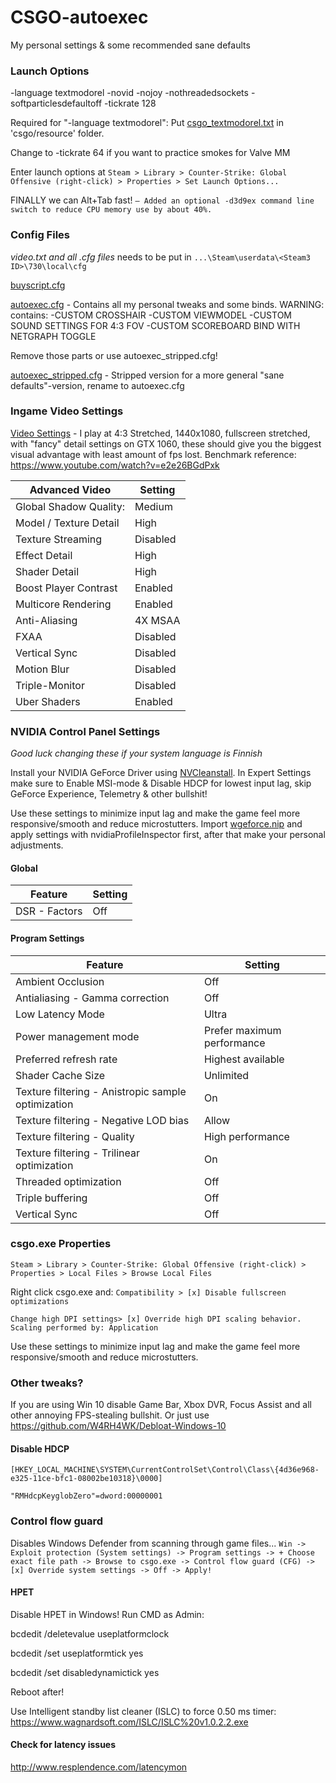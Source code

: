 # CSGO-autoexec
My personal settings &amp; some recommended sane defaults


### Launch Options
   -language textmodorel -novid -nojoy -nothreadedsockets -softparticlesdefaultoff -tickrate 128


Required for "-language textmodorel":
Put  [csgo_textmodorel.txt](csgo_textmodorel.txt) in 'csgo/resource' folder.


Change to -tickrate 64 if you want to practice smokes for Valve MM

Enter launch options at
`Steam > Library > Counter-Strike: Global Offensive (right-click) > Properties > Set Launch Options...`

FINALLY we can Alt+Tab fast!
`– Added an optional -d3d9ex command line switch to reduce CPU memory use by about 40%.`


### Config Files

*video.txt and all .cfg files* needs to be put in `...\Steam\userdata\<Steam3 ID>\730\local\cfg`


[buyscript.cfg](buyscript.cfg)


[autoexec.cfg](autoexec.cfg) - Contains all my personal tweaks and some binds. WARNING: contains:
-CUSTOM CROSSHAIR
-CUSTOM VIEWMODEL
-CUSTOM SOUND SETTINGS FOR 4:3 FOV
-CUSTOM SCOREBOARD BIND WITH NETGRAPH TOGGLE

Remove those parts or use autoexec_stripped.cfg!


[autoexec_stripped.cfg](autoexec_stripped.cfg) - Stripped version for a more general "sane defaults"-version, rename to autoexec.cfg


### Ingame Video Settings
[Video Settings](video.txt) - I play at 4:3 Stretched, 1440x1080, fullscreen stretched, with "fancy" detail settings on GTX 1060, these should give you the biggest visual advantage with least amount of fps lost. Benchmark reference: https://www.youtube.com/watch?v=e2e26BGdPxk

Advanced Video | Setting
------------ | -------------
Global Shadow Quality:    |   Medium
Model / Texture Detail   |   High
Texture Streaming   |   Disabled
Effect Detail   |   High
Shader Detail   |   High
Boost Player Contrast   |   Enabled
Multicore Rendering   |   Enabled
Anti-Aliasing   |   4X MSAA
FXAA   |   Disabled
Vertical Sync   |   Disabled
Motion Blur   |   Disabled
Triple-Monitor   |   Disabled
Uber Shaders   |   Enabled
   

### NVIDIA Control Panel Settings

*Good luck changing these if your system language is Finnish* 

Install your NVIDIA GeForce Driver using [NVCleanstall](https://www.techpowerup.com/download/techpowerup-nvcleanstall/). In Expert Settings make sure to Enable MSI-mode & Disable HDCP for lowest input lag, skip GeForce Experience, Telemetry & other bullshit!

Use these settings to minimize input lag and make the game feel more responsive/smooth and reduce microstutters. Import [wgeforce.nip](wgeforce.nip) and apply settings with nvidiaProfileInspector first, after that make your personal adjustments.


#### **Global**

Feature | Setting
------------ | -------------
DSR - Factors   |   Off


#### **Program Settings**

Feature | Setting
------------ | -------------
Ambient Occlusion	|   Off
Antialiasing - Gamma correction |   Off
Low Latency Mode	| Ultra
Power management mode   |   Prefer maximum performance
Preferred refresh rate  |   Highest available
Shader Cache Size    |   Unlimited
Texture filtering - Anistropic sample optimization  |   On
Texture filtering - Negative LOD bias  |   Allow
Texture filtering - Quality  |   High performance
Texture filtering - Trilinear optimization  |   On
Threaded optimization  |   Off
Triple buffering  |   Off
Vertical Sync  |   Off

### csgo.exe Properties
`Steam > Library > Counter-Strike: Global Offensive (right-click) > Properties > Local Files > Browse Local Files`

Right click csgo.exe and:
`Compatibility > [x] Disable fullscreen optimizations`

`Change high DPI settings> [x] Override high DPI scaling behavior. Scaling performed by: Application`


Use these settings to minimize input lag and make the game feel more responsive/smooth and reduce microstutters.



### Other tweaks?
If you are using Win 10 disable Game Bar, Xbox DVR, Focus Assist and all other annoying FPS-stealing bullshit.
Or just use https://github.com/W4RH4WK/Debloat-Windows-10

#### Disable HDCP
`[HKEY_LOCAL_MACHINE\SYSTEM\CurrentControlSet\Control\Class\{4d36e968-e325-11ce-bfc1-08002be10318}\0000]`

`"RMHdcpKeyglobZero"=dword:00000001`

### Control flow guard
Disables Windows Defender from scanning through game files...
`Win -> Exploit protection (System settings) -> Program settings -> + Choose exact file path -> Browse to csgo.exe -> Control flow guard (CFG) -> [x] Override system settings -> Off -> Apply!`


#### HPET
Disable HPET in Windows! Run CMD as Admin:

bcdedit /deletevalue useplatformclock

bcdedit /set useplatformtick yes

bcdedit /set disabledynamictick yes


Reboot after!

Use Intelligent standby list cleaner (ISLC) to force 0.50 ms timer:
https://www.wagnardsoft.com/ISLC/ISLC%20v1.0.2.2.exe

#### Check for latency issues
http://www.resplendence.com/latencymon
